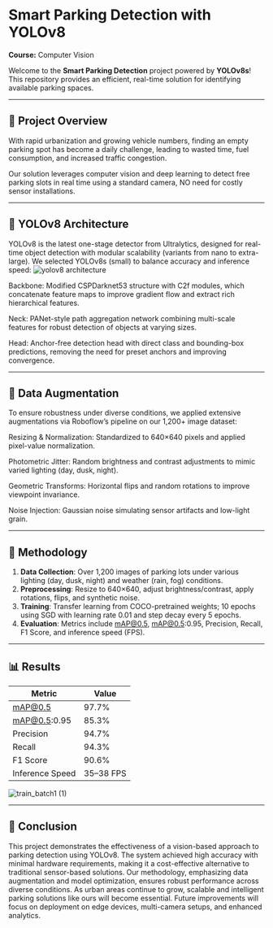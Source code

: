 # Smart Parking Detection with YOLOv8

**Course:** Computer Vision

Welcome to the **Smart Parking Detection** project powered by **YOLOv8s**! This repository provides an efficient, real-time solution for identifying available parking spaces.

---

## 📌 Project Overview

With rapid urbanization and growing vehicle numbers, finding an empty parking spot has become a daily challenge, leading to wasted time, fuel consumption, and increased traffic congestion.

Our solution leverages computer vision and deep learning to detect free parking slots in real time using a standard camera,
NO need for costly sensor installations.

---
## 🧠 YOLOv8 Architecture

YOLOv8 is the latest one-stage detector from Ultralytics, designed for real-time object detection with modular scalability (variants from nano to extra-large). We selected YOLOv8s (small) to balance accuracy and inference speed:
![yolov8 architecture](https://github.com/user-attachments/assets/70da1e49-f917-467c-887d-36266f3cd813)

Backbone: Modified CSPDarknet53 structure with C2f modules, which concatenate feature maps to improve gradient flow and extract rich hierarchical features.

Neck: PANet-style path aggregation network combining multi-scale features for robust detection of objects at varying sizes.

Head: Anchor-free detection head with direct class and bounding-box predictions, removing the need for preset anchors and improving convergence. 

---

##  🎨 Data Augmentation

To ensure robustness under diverse conditions, we applied extensive augmentations via Roboflow’s pipeline on our 1,200+ image dataset:

Resizing & Normalization: Standardized to 640×640 pixels and applied pixel-value normalization.

Photometric Jitter: Random brightness and contrast adjustments to mimic varied lighting (day, dusk, night).

Geometric Transforms: Horizontal flips and random rotations to improve viewpoint invariance.

Noise Injection: Gaussian noise simulating sensor artifacts and low-light grain.

---

## 🧠 Methodology

1. **Data Collection**: Over 1,200 images of parking lots under various lighting (day, dusk, night) and weather (rain, fog) conditions.
2. **Preprocessing**: Resize to 640×640, adjust brightness/contrast, apply rotations, flips, and synthetic noise.
3. **Training**: Transfer learning from COCO-pretrained weights; 10 epochs using SGD with learning rate 0.01 and step decay every 5 epochs.
4. **Evaluation**: Metrics include mAP@0.5, mAP@0.5:0.95, Precision, Recall, F1 Score, and inference speed (FPS).

---

## 📊 Results

| Metric              | Value    |
|---------------------|----------|
| mAP@0.5             | 97.7%    |
| mAP@0.5:0.95        | 85.3%    |
| Precision           | 94.7%    |
| Recall              | 94.3%    |
| F1 Score            | 90.6%    |
| Inference Speed     | 35–38 FPS |

![train_batch1 (1)](https://github.com/user-attachments/assets/04e35af1-fb42-4d6f-8a71-9dfb633e6db6)

---
##  📝 Conclusion

This project demonstrates the effectiveness of a vision-based approach to parking detection using YOLOv8. The system achieved high accuracy with minimal hardware requirements, making it a cost-effective alternative to traditional sensor-based solutions. Our methodology, emphasizing data augmentation and model optimization, ensures robust performance across diverse conditions. As urban areas continue to grow, scalable and intelligent parking solutions like ours will become essential. Future improvements will focus on deployment on edge devices, multi-camera setups, and enhanced analytics.
